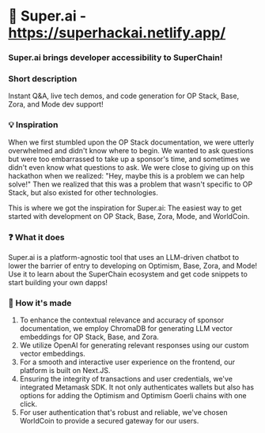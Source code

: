 # 🦸 Super.ai - https://superhackai.netlify.app/

### Super.ai brings developer accessibility to SuperChain!

### Short description
Instant Q&A, live tech demos, and code generation for OP Stack, Base, Zora, and Mode dev support!

### 💡 Inspiration
When we first stumbled upon the OP Stack documentation, we were utterly overwhelmed and didn't know where to begin. We wanted to ask questions but were too embarrassed to take up a sponsor's time, and sometimes we didn't even know what questions to ask. We were close to giving up on this hackathon when we realized: "Hey, maybe this is a problem we can help solve!" Then we realized that this was a problem that wasn't specific to OP Stack, but also existed for other technologies.

This is where we got the inspiration for Super.ai: The easiest way to get started with development on OP Stack, Base, Zora, Mode, and WorldCoin.

### ❓ What it does
Super.ai is a platform-agnostic tool that uses an LLM-driven chatbot to lower the barrier of entry to developing on Optimism, Base, Zora, and Mode! Use it to learn about the SuperChain ecosystem and get code snippets to start building your own dapps!

### 🚧 How it's made
1. To enhance the contextual relevance and accuracy of sponsor documentation, we employ ChromaDB for generating LLM vector embeddings for OP Stack, Base, and Zora.
2. We utilize OpenAI for generating relevant responses using our custom vector embeddings.
3. For a smooth and interactive user experience on the frontend, our platform is built on Next.JS.
4. Ensuring the integrity of transactions and user credentials, we've integrated Metamask SDK. It not only authenticates wallets but also has options for adding the Optimism and Optimism Goerli chains with one click.
5. For user authentication that's robust and reliable, we've chosen WorldCoin to provide a secured gateway for our users.
